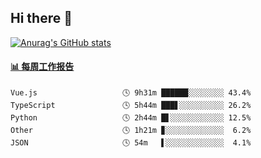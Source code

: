 ## Hi there 👋

[![Anurag's GitHub stats](https://github-readme-stats.vercel.app/api?username=OriLight152)](https://github.com/anuraghazra/github-readme-stats)

<!--
**OriLight152/OriLight152** is a ✨ _special_ ✨ repository because its `README.md` (this file) appears on your GitHub profile.

Here are some ideas to get you started:

- 🔭 I’m currently working on ...
- 🌱 I’m currently learning ...
- 👯 I’m looking to collaborate on ...
- 🤔 I’m looking for help with ...
- 💬 Ask me about ...
- 📫 How to reach me: ...
- 😄 Pronouns: ...
- ⚡ Fun fact: ...
-->

<!-- waka-box start -->
#### <a href="https://gist.github.com/92c8d5b388768c10efcba86e82b7c4fb" target="_blank">📊 每周工作报告</a>
```text
Vue.js                   🕓 9h31m ██████░░░░░░░░ 43.4%
TypeScript               🕓 5h44m ███▋░░░░░░░░░░ 26.2%
Python                   🕓 2h44m █▋░░░░░░░░░░░░ 12.5%
Other                    🕓 1h21m ▊░░░░░░░░░░░░░  6.2%
JSON                     🕓 54m   ▌░░░░░░░░░░░░░  4.1%
```
<!-- Powered by https://github.com/journey-ad/waka-box-go . -->
<!-- waka-box end -->
